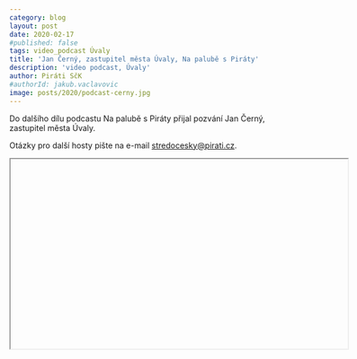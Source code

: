 ```yaml
---
category: blog
layout: post
date: 2020-02-17
#published: false
tags: video_podcast Úvaly
title: 'Jan Černý, zastupitel města Úvaly, Na palubě s Piráty'
description: 'video podcast, Úvaly'
author: Piráti SčK
#authorId: jakub.vaclavovic
image: posts/2020/podcast-cerny.jpg
---
```

Do dalšího dílu podcastu Na palubě s Piráty přijal pozvání Jan Černý, zastupitel města Úvaly.

Otázky pro další hosty pište na e-mail stredocesky@pirati.cz.

<iframe width="600" height="338" 

https://youtu.be/ZVdgSmqFM4c
